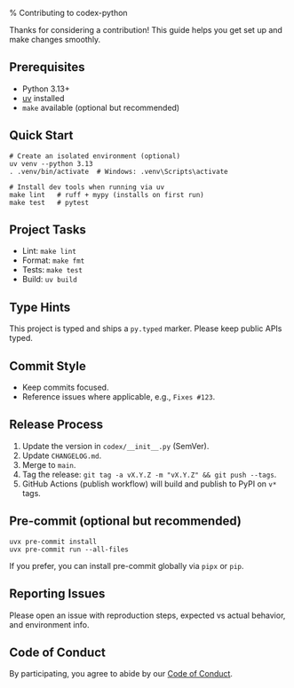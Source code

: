 % Contributing to codex-python

Thanks for considering a contribution! This guide helps you get set up and make changes smoothly.

## Prerequisites
- Python 3.13+
- [uv](https://docs.astral.sh/uv/) installed
- `make` available (optional but recommended)

## Quick Start
```
# Create an isolated environment (optional)
uv venv --python 3.13
. .venv/bin/activate  # Windows: .venv\Scripts\activate

# Install dev tools when running via uv
make lint   # ruff + mypy (installs on first run)
make test   # pytest
```

## Project Tasks
- Lint: `make lint`
- Format: `make fmt`
- Tests: `make test`
- Build: `uv build`

## Type Hints
This project is typed and ships a `py.typed` marker. Please keep public APIs typed.

## Commit Style
- Keep commits focused.
- Reference issues where applicable, e.g., `Fixes #123`.

## Release Process
1. Update the version in `codex/__init__.py` (SemVer).
2. Update `CHANGELOG.md`.
3. Merge to `main`.
4. Tag the release: `git tag -a vX.Y.Z -m "vX.Y.Z" && git push --tags`.
5. GitHub Actions (publish workflow) will build and publish to PyPI on `v*` tags.

## Pre-commit (optional but recommended)
```
uvx pre-commit install
uvx pre-commit run --all-files
```

If you prefer, you can install pre-commit globally via `pipx` or `pip`.

## Reporting Issues
Please open an issue with reproduction steps, expected vs actual behavior, and environment info.

## Code of Conduct
By participating, you agree to abide by our [Code of Conduct](CODE_OF_CONDUCT.md).

